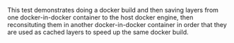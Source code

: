 This test demonstrates doing a docker build and then saving layers from one docker-in-docker container to the host docker engine, then reconsituting them in another docker-in-docker container in order that they are used as cached layers to speed up the same docker build.
